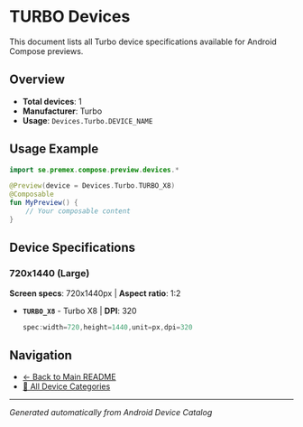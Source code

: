 # TURBO Devices

This document lists all Turbo device specifications available for Android Compose previews.

## Overview

- **Total devices**: 1
- **Manufacturer**: Turbo
- **Usage**: `Devices.Turbo.DEVICE_NAME`

## Usage Example

```kotlin
import se.premex.compose.preview.devices.*

@Preview(device = Devices.Turbo.TURBO_X8)
@Composable
fun MyPreview() {
    // Your composable content
}
```

## Device Specifications

### 720x1440 (Large)

**Screen specs**: 720x1440px | **Aspect ratio**: 1:2

- **`TURBO_X8`** - Turbo X8 | **DPI**: 320
  ```kotlin
  spec:width=720,height=1440,unit=px,dpi=320
  ```

## Navigation

- [← Back to Main README](../../README.md)
- [📱 All Device Categories](../README.md)

---
*Generated automatically from Android Device Catalog*
